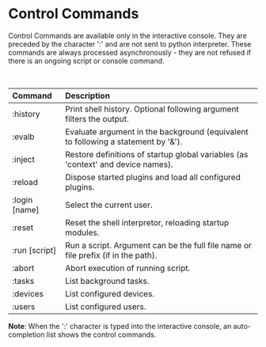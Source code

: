 # Control Commands

Control Commands are available only in the interactive console. They are preceded by the character ':' and are not sent to python interpreter. 
These commands are always processed asynchronously - they are not refused if there is an ongoing script or console command.

<br/>

| Command       | Description |
| :------------ | :---------- |
| :history      | Print shell history. Optional following argument filters the output.|
| :evalb        | Evaluate argument in the background (equivalent to following a statement by '&'). |
| :inject       | Restore definitions of startup global variables (as 'context' and device names). |
| :reload       | Dispose started plugins and load all configured plugins. |
| :login [name] | Select the current user. |
| :reset        | Reset the shell interpretor, reloading startup modules. |
| :run [script] | Run a script. Argument can be the full file name or file prefix (if in the path). |
| :abort        | Abort execution of running script. |
| :tasks        | List background tasks. |
| :devices      | List configured devices. |
| :users        | List configured users. |

 

__Note__: When the ':' character is typed into the interactive console, an auto-completion list shows the control commands.